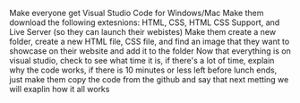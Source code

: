 Make everyone get Visual Studio Code for Windows/Mac
Make them download the following extesnions: HTML, CSS, HTML CSS Support, and Live Server (so they can launch their webistes)
Make them create a new folder, create a new HTML file, CSS file, and find an image that they want to showcase on their website and add it to the folder
Now that everything is on visual studio, check to see what time it is, if there's a lot of time, explain why the code works, if there is 10 minutes or less left before lunch ends, just make them copy the code from the github and say that next metting we will exaplin how it all works
